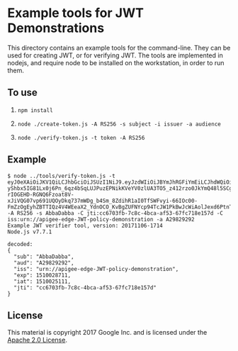 # Example tools for JWT Demonstrations

This directory contains an example tools for the command-line. They can be used for creating JWT, or for verifying JWT.
The tools are implemented in nodejs, and require node to be installed on the workstation, in order to run them. 

## To use

1. `npm install`

2. `node ./create-token.js -A RS256 -s subject -i issuer -a audience`

3. `node ./verify-token.js -t token -A RS256`


## Example

```
$ node ../tools/verify-token.js -t eyJ0eXAiOiJKV1QiLCJhbGciOiJSUzI1NiJ9.eyJzdWIiOiJBYmJhRGFiYmEiLCJhdWQiOiJBMjk4MjkyOTIiLCJpc3MiOiJ1cm46Ly9hcGlnZWUtZWRnZS1KV1QtcG9saWN5LWRlbW9uc3RyYXRpb24iLCJleHAiOjE1MTAwMjg3MTEsImlhdCI6MTUxMDAyNTExMSwianRpIjoiY2M2NzAzZmItN2M4Yy00YmNhLWFmNTMtNjdmYzcxOGUxNTdkIn0.bnSLyzdQqJn5fHbjFyd4iNPX1q5TIZ5MwmeM7PHzVrwW-yShbx5IG81Lx0j6Pn_6qz4bSqLUJPuzEPNikKVeYV0zlUA3TO5_z412rzo0JkYmQ48l5SCgrPzDXLg6JsUv6FBfupGPnyrtMJT0DhnQXO4m_tkwG2lR_zJGMkI7G-rIOGEHD-RGNQ6Fzoat8V-xJiVQG07vp691UQOyDkq737mWDg_b4Sm_8ZdihR1aI0TfSWFvyi-66IOc00-FmZzOgEyhZBTTIQz4V4WEeaX2_YdnOCO_KvBgZUFNYcp94TcJW1PkBwJcWiAolJexd6PtnTVOnRhoDgmjedhAMrVU_w -A RS256 -s AbbaDabba -C jti:cc6703fb-7c8c-4bca-af53-67fc718e157d -C iss:urn://apigee-edge-JWT-policy-demonstration -a A29829292
Example JWT verifier tool, version: 20171106-1714
Node.js v7.7.1

decoded:
{
  "sub": "AbbaDabba",
  "aud": "A29829292",
  "iss": "urn://apigee-edge-JWT-policy-demonstration",
  "exp": 1510028711,
  "iat": 1510025111,
  "jti": "cc6703fb-7c8c-4bca-af53-67fc718e157d"
}

```

## License

This material is copyright 2017 Google Inc.
and is licensed under the [Apache 2.0 License](LICENSE).

